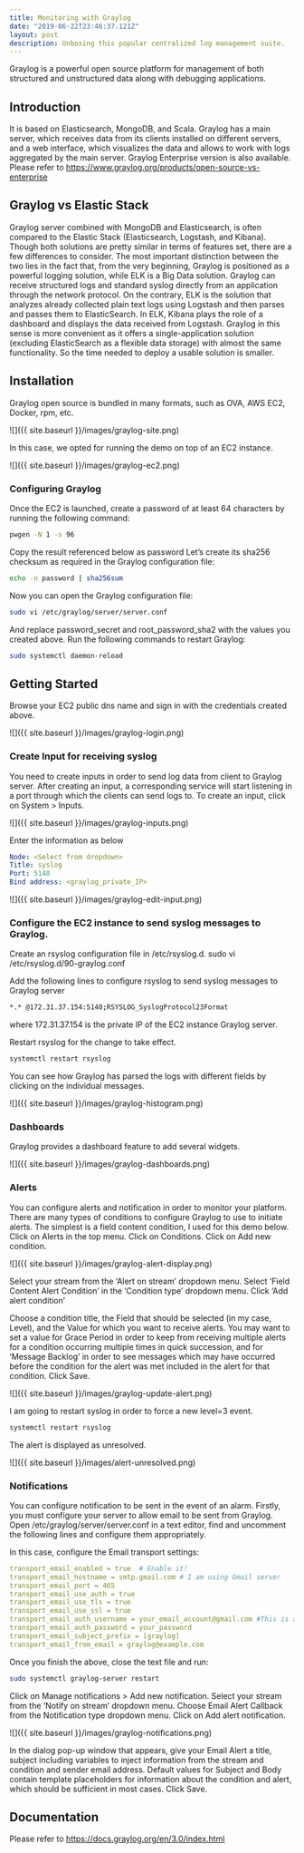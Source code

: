 ```yaml
---
title: Monitoring with Graylog
date: "2019-06-22T23:46:37.121Z"
layout: post
description: Unboxing this popular centralized log management suite. 
--- 
```

Graylog is a powerful open source platform for management of both structured and unstructured data along with debugging applications.

## Introduction
It is based on Elasticsearch, MongoDB, and Scala. Graylog has a main server, which  receives data from its clients installed on different servers, and a web interface, which visualizes the data and allows to work with logs aggregated by the main server.
Graylog Enterprise version is also available. Please refer to https://www.graylog.org/products/open-source-vs-enterprise 

## Graylog vs Elastic Stack
Graylog server combined with MongoDB and Elasticsearch, is often compared to the Elastic Stack (Elasticsearch, Logstash, and Kibana). Though both solutions are pretty similar in terms of features set, there are a few differences to consider.
The most important distinction between the two lies in the fact that, from the very beginning, Graylog is positioned as a powerful logging solution, while ELK is a Big Data solution. Graylog can receive structured logs and standard syslog directly from an application through the network protocol. On the contrary, ELK is the solution that analyzes already collected plain text logs using Logstash and then parses and passes them to ElasticSearch.
In ELK, Kibana plays the role of a dashboard and displays the data received from Logstash. Graylog in this sense is more convenient as it offers a single-application solution (excluding ElasticSearch as a flexible data storage) with almost the same functionality. So the time needed to deploy a usable solution is smaller. 

## Installation
Graylog open source is bundled in many formats, such as OVA, AWS EC2, Docker, rpm, etc. 

![]({{ site.baseurl }}/images/graylog-site.png)


In this case, we opted for running the demo on top of an EC2 instance. 

![]({{ site.baseurl }}/images/graylog-ec2.png)


### Configuring Graylog
Once the EC2 is launched, create a password of at least 64 characters by running the following command:
```bash
pwgen -N 1 -s 96
```
Copy the result referenced below as password
Let’s create its sha256 checksum as required in the Graylog configuration file:
```bash
echo -n password | sha256sum
```
Now you can open the Graylog configuration file:
```bash
sudo vi /etc/graylog/server/server.conf
```
And replace password_secret and root_password_sha2 with the values you created above.
Run the following commands to restart Graylog:
```bash
sudo systemctl daemon-reload
```


## Getting Started
Browse your EC2 public dns name and sign in with the credentials created above. 

![]({{ site.baseurl }}/images/graylog-login.png)


### Create Input for receiving syslog
You need to create inputs in order to send log data from client to Graylog server. After creating an input, a corresponding service will start listening in a port through which the clients can send logs to.
To create an input, click on System > Inputs.

![]({{ site.baseurl }}/images/graylog-inputs.png)


Enter the information as below
```yaml
Node: <Select from dropdown>
Title: syslog
Port: 5140
Bind address: <graylog_private_IP>
```

![]({{ site.baseurl }}/images/graylog-edit-input.png)

### Configure the EC2 instance to send syslog messages to Graylog.
Create an rsyslog configuration file in /etc/rsyslog.d. 
sudo vi /etc/rsyslog.d/90-graylog.conf

Add the following lines to configure rsyslog to send syslog messages to Graylog server
```bash
*.* @172.31.37.154:5140;RSYSLOG_SyslogProtocol23Format
````

where 172.31.37.154 is the private IP of the EC2 instance Graylog server.

Restart rsyslog for the change to take effect. 
```bash
systemctl restart rsyslog
```
You can see how Graylog has parsed the logs with different fields by clicking on the individual messages.

![]({{ site.baseurl }}/images/graylog-histogram.png)

### Dashboards
Graylog provides a dashboard feature to add several widgets. 

![]({{ site.baseurl }}/images/graylog-dashboards.png)

### Alerts
You can configure alerts and notification in order to monitor your platform. 
There are many types of conditions to configure Graylog to use to initiate alerts. The simplest is a field content condition, I used for this demo below.
Click on Alerts in the top menu. Click on Conditions.
Click on Add new condition.

![]({{ site.baseurl }}/images/graylog-alert-display.png)


Select your stream from the ‘Alert on stream’ dropdown menu. 
Select ‘Field Content Alert Condition’ in the ‘Condition type’ dropdown menu. Click ‘Add alert condition’


Choose a condition title, the Field that should be selected (in my case, Level), and the Value for which you want to receive alerts.
You may want to set a value for Grace Period in order to keep from receiving multiple alerts for a condition occurring multiple times in quick succession, and for ‘Message Backlog’ in order to see messages which may have occurred before the condition for the alert was met included in the alert for that condition.
Click Save.

![]({{ site.baseurl }}/images/graylog-update-alert.png)


I am going to restart syslog in order to force a new level=3 event.
```bash
systemctl restart rsyslog
```

The alert is displayed as unresolved.

![]({{ site.baseurl }}/images/alert-unresolved.png)

### Notifications
You can configure notification to be sent in the event of an alarm. 
Firstly, you must configure your server to allow email to be sent from Graylog.
Open /etc/graylog/server/server.conf in a text editor, find and uncomment the following lines and configure them appropriately. 

In this case, configure the Email transport settings: 
```yaml
transport_email_enabled = true  # Enable it!
transport_email_hostname = smtp.gmail.com # I am using Gmail server
transport_email_port = 465 
transport_email_use_auth = true
transport_email_use_tls = true
transport_email_use_ssl = true
transport_email_auth_username = your_email_account@gmail.com #This is an account you created for the purpose of sending automated emails
transport_email_auth_password = your_password
transport_email_subject_prefix = [graylog]
transport_email_from_email = graylog@example.com
```

Once you finish the above, close the text file and run:
```bash
sudo systemctl graylog-server restart
```

Click on Manage notifications > Add new notification.
Select your stream from the ‘Notify on stream’ dropdown menu. 
Choose Email Alert Callback from the Notification type dropdown menu. Click on Add alert notification.

![]({{ site.baseurl }}/images/graylog-notifications.png)

In the dialog pop-up window that appears, give your Email Alert a title, subject including variables to inject information from the stream and condition and sender email address.
Default values for Subject and Body contain template placeholders for information about the condition and alert, which should be sufficient in most cases. Click Save.

## Documentation
Please refer to https://docs.graylog.org/en/3.0/index.html 
